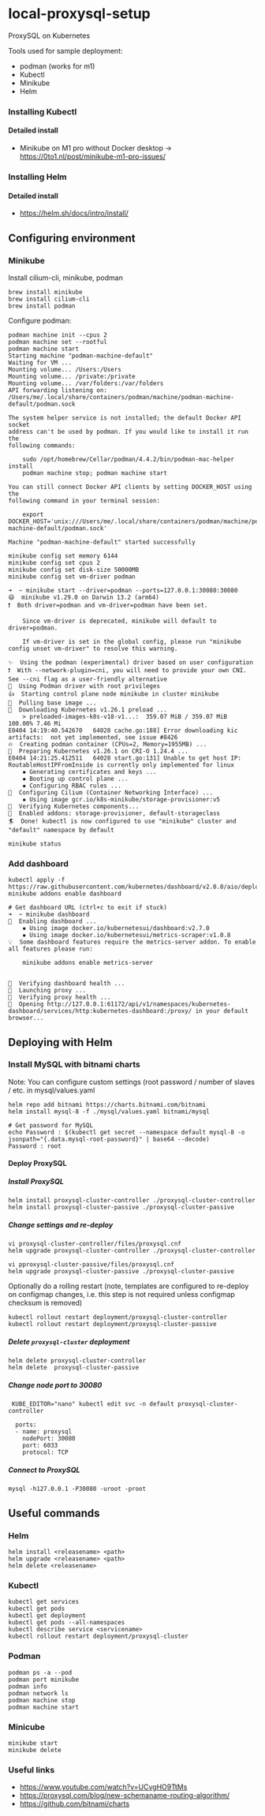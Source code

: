 # local-proxysql-setup
ProxySQL on Kubernetes

Tools used for sample deployment:

- podman (works for m1)
- Kubectl
- Minikube
- Helm


### Installing Kubectl

#### Detailed install

- Minikube on M1 pro without Docker desktop -> https://0to1.nl/post/minikube-m1-pro-issues/


### Installing Helm

#### Detailed install

- https://helm.sh/docs/intro/install/

## Configuring environment

### Minikube

Install cilium-cli, minikube, podman

```
brew install minikube
brew install cilium-cli
brew install podman
```

Configure podman:

```
podman machine init --cpus 2
podman machine set --rootful
podman machine start
Starting machine "podman-machine-default"
Waiting for VM ...
Mounting volume... /Users:/Users
Mounting volume... /private:/private
Mounting volume... /var/folders:/var/folders
API forwarding listening on: /Users/me/.local/share/containers/podman/machine/podman-machine-default/podman.sock

The system helper service is not installed; the default Docker API socket
address can't be used by podman. If you would like to install it run the
following commands:

	sudo /opt/homebrew/Cellar/podman/4.4.2/bin/podman-mac-helper install
	podman machine stop; podman machine start

You can still connect Docker API clients by setting DOCKER_HOST using the
following command in your terminal session:

	export DOCKER_HOST='unix:///Users/me/.local/share/containers/podman/machine/podman-machine-default/podman.sock'

Machine "podman-machine-default" started successfully
```

```
minikube config set memory 6144
minikube config set cpus 2
minikube config set disk-size 50000MB
minikube config set vm-driver podman
```

```
➜  ~ minikube start --driver=podman --ports=127.0.0.1:30080:30080
😄  minikube v1.29.0 on Darwin 13.2 (arm64)
❗  Both driver=podman and vm-driver=podman have been set.

    Since vm-driver is deprecated, minikube will default to driver=podman.

    If vm-driver is set in the global config, please run "minikube config unset vm-driver" to resolve this warning.

✨  Using the podman (experimental) driver based on user configuration
❗  With --network-plugin=cni, you will need to provide your own CNI. See --cni flag as a user-friendly alternative
📌  Using Podman driver with root privileges
👍  Starting control plane node minikube in cluster minikube
🚜  Pulling base image ...
💾  Downloading Kubernetes v1.26.1 preload ...
    > preloaded-images-k8s-v18-v1...:  359.07 MiB / 359.07 MiB  100.00% 7.46 Mi
E0404 14:19:40.542670   64028 cache.go:188] Error downloading kic artifacts:  not yet implemented, see issue #8426
🔥  Creating podman container (CPUs=2, Memory=1955MB) ...
🎁  Preparing Kubernetes v1.26.1 on CRI-O 1.24.4 ...
E0404 14:21:25.412511   64028 start.go:131] Unable to get host IP: RoutableHostIPFromInside is currently only implemented for linux
    ▪ Generating certificates and keys ...
    ▪ Booting up control plane ...
    ▪ Configuring RBAC rules ...
🔗  Configuring Cilium (Container Networking Interface) ...
    ▪ Using image gcr.io/k8s-minikube/storage-provisioner:v5
🔎  Verifying Kubernetes components...
🌟  Enabled addons: storage-provisioner, default-storageclass
🏄  Done! kubectl is now configured to use "minikube" cluster and "default" namespace by default
```

```
minikube status
```

### Add dashboard

```
kubectl apply -f https://raw.githubusercontent.com/kubernetes/dashboard/v2.0.0/aio/deploy/recommended.yaml
minikube addons enable dashboard

# Get dashboard URL (ctrl+c to exit if stuck)
➜  ~ minikube dashboard
🔌  Enabling dashboard ...
    ▪ Using image docker.io/kubernetesui/dashboard:v2.7.0
    ▪ Using image docker.io/kubernetesui/metrics-scraper:v1.0.8
💡  Some dashboard features require the metrics-server addon. To enable all features please run:

	minikube addons enable metrics-server


🤔  Verifying dashboard health ...
🚀  Launching proxy ...
🤔  Verifying proxy health ...
🎉  Opening http://127.0.0.1:61172/api/v1/namespaces/kubernetes-dashboard/services/http:kubernetes-dashboard:/proxy/ in your default browser...
```

## Deploying with Helm

### Install MySQL with bitnami charts

Note: You can configure custom settings (root password / number of slaves / etc. in mysql/values.yaml

```
helm repo add bitnami https://charts.bitnami.com/bitnami
helm install mysql-8 -f ./mysql/values.yaml bitnami/mysql

# Get password for MySQL
echo Password : $(kubectl get secret --namespace default mysql-8 -o jsonpath="{.data.mysql-root-password}" | base64 --decode)
Password : root
```

#### Deploy ProxySQL 

##### Install ProxySQL

```
helm install proxysql-cluster-controller ./proxysql-cluster-controller
helm install proxysql-cluster-passive ./proxysql-cluster-passive
```

##### Change settings and re-deploy

```
vi proxysql-cluster-controller/files/proxysql.cnf 
helm upgrade proxysql-cluster-controller ./proxysql-cluster-controller

vi pproxysql-cluster-passive/files/proxysql.cnf 
helm upgrade proxysql-cluster-passive ./proxysql-cluster-passive
```

Optionally do a rolling restart (note, templates are configured to re-deploy on configmap changes, i.e. this step is not required unless configmap checksum is removed)

```
kubectl rollout restart deployment/proxysql-cluster-controller
kubectl rollout restart deployment/proxysql-cluster-passive
```

##### Delete `proxysql-cluster` deployment

```
helm delete proxysql-cluster-controller
helm delete  proxysql-cluster-passive
```
##### Change node port to 30080

```
 KUBE_EDITOR="nano" kubectl edit svc -n default proxysql-cluster-controller
```

```
  ports:
  - name: proxysql
    nodePort: 30080
    port: 6033
    protocol: TCP
```

##### Connect to ProxySQL 

```
mysql -h127.0.0.1 -P30080 -uroot -proot
```

## Useful commands

### Helm

```
helm install <releasename> <path>
helm upgrade <releasename> <path>
helm delete <releasename>
```

### Kubectl

```
kubectl get services
kubectl get pods
kubectl get deployment
kubectl get pods --all-namespaces
kubectl describe service <servicename>
kubectl rollout restart deployment/proxysql-cluster
```

### Podman

```
podman ps -a --pod
podman port minikube
podman info
podman network ls
podman machine stop
podman machine start
```

### Minicube

```
minikube start
minikube delete
```

### Useful links

- https://www.youtube.com/watch?v=UCvgHO9TtMs
- https://proxysql.com/blog/new-schemaname-routing-algorithm/
- https://github.com/bitnami/charts